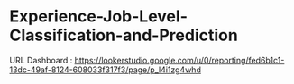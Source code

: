 # Experience-Job-Level-Classification-and-Prediction

URL Dashboard : https://lookerstudio.google.com/u/0/reporting/fed6b1c1-13dc-49af-8124-608033f317f3/page/p_l4i1zg4whd
